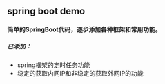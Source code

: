 ## spring boot demo
#### 简单的SpringBoot代码，逐步添加各种框架和常用功能。
##### 已添加：
+ spring框架的定时任务功能
+ 稳定的获取内网IP和非稳定的获取外网IP的功能


